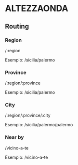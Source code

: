 # ALTEZZAONDA

## Routing

### Region
/:region

Esempio: /sicilia/palermo

### Province
/:region/:province

Esempio: /sicilia/palermo

### City
/:region/:province/:city

Esempio: /sicilia/palermo/palermo

### Near by
/vicino-a-te

Esempio: /vicino-a-te
